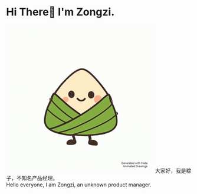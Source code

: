 # Hi There👏 I'm Zongzi.
![zongzi](https://github.com/ZONGZI-000/ZONGZI-000/blob/main/animation.gif)
大家好，我是粽子，不知名产品经理。  
Hello everyone, I am Zongzi, an unknown product manager.
